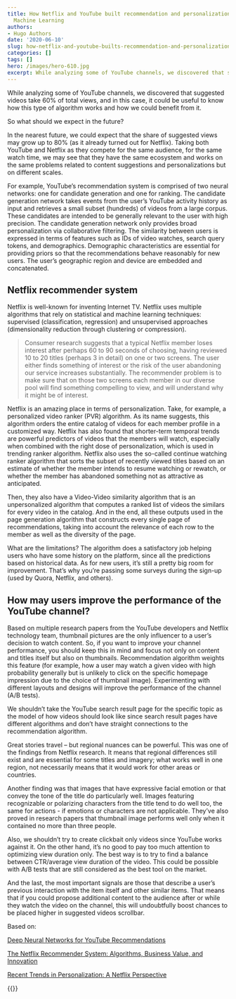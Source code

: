 ```yaml
---
title: How Netflix and YouTube built recommendation and personalization systems with
  Machine Learning
authors: 
- Hugo Authors
date: '2020-06-10'
slug: how-netflix-and-youtube-builts-recommendation-and-personalization-systems-with-machine-learning
categories: []
tags: []
hero: /images/hero-610.jpg
excerpt: While analyzing some of YouTube channels, we discovered that suggested videos take 60% of total views, and in this case, it could be useful to know how this type of algorithm works and how we could benefit from it.
---
```


While analyzing some of YouTube channels, we discovered that suggested videos take 60% of total views, and in this case, it could be useful to know how this type of algorithm works and how we could benefit from it.

So what should we expect in the future?

In the nearest future, we could expect that the share of suggested views may grow up to 80% (as it already turned out for Netflix). Taking both YouTube and Netflix as they compete for the same audience, for the same watch time, we may see that they have the same ecosystem and works on the same problems related to content suggestions and personalizations but on different scales.

For example, YouTube’s recommendation system is comprised of two neural networks: one for candidate generation and one for ranking. The candidate generation network takes events from the user’s YouTube activity history as input and retrieves a small subset (hundreds) of videos from a large corpus. These candidates are intended to be generally relevant to the user with high precision. The candidate generation network only provides broad personalization via collaborative filtering. The similarity between users is expressed in terms of features such as IDs of video watches, search query tokens, and demographics. Demographic characteristics are essential for providing priors so that the recommendations behave reasonably for new users. The user’s geographic region and device are embedded and concatenated. 

## Netflix recommender system

Netflix is well-known for inventing Internet TV. Netflix uses multiple algorithms that rely on statistical and machine learning techniques: supervised (classification, regression) and unsupervised approaches (dimensionality reduction through clustering or compression).

>Consumer research suggests that a typical Netflix member loses interest after perhaps 60 to 90 seconds of choosing, having reviewed 10 to 20 titles (perhaps 3 in detail) on one or two screens. The user either finds something of interest or the risk of the user
abandoning our service increases substantially. The recommender problem is to make sure that on those two screens each member in our diverse pool will find something compelling to view, and will understand why it might be of interest.

Netflix is an amazing place in terms of personalization. Take, for example, a personalized video ranker (PVR) algorithm. As its name suggests, this algorithm orders the entire catalog of videos for each member profile in a customized way. Netflix has also found that shorter-term temporal trends are powerful predictors of videos that the members will watch, especially when combined with the right dose of personalization, which is used in trending ranker algorithm. Netflix also uses the so-called continue watching ranker algorithm that sorts the subset of recently viewed titles based on an estimate of whether the member intends to resume watching or rewatch, or whether the member has abandoned something not as attractive as anticipated.

Then, they also have a Video-Video similarity algorithm that is an unpersonalized algorithm that computes a ranked list of videos the similars for every video in the catalog. And in the end, all these outputs used in the page generation algorithm that constructs every single page of recommendations, taking into account the relevance of each row to the member as well as the diversity of the page.

What are the limitations? The algorithm does a satisfactory job helping users who have some history on the platform, since all the predictions based on historical data. As for new users, it’s still a pretty big room for improvement. That’s why you’re passing some surveys during the sign-up (used by Quora, Netflix, and others).

## How may users improve the performance of the YouTube channel?

Based on multiple research papers from the YouTube developers and Netflix technology team, thumbnail pictures are the only influencer to a user’s decision to watch content. So, if you want to improve your channel performance, you should keep this in mind and focus not only on content and titles itself but also on thumbnails. Recommendation algorithm weights this feature (for example, how a user may watch a given video with high probability generally but is unlikely to click on the specific homepage impression due to the choice of thumbnail image). Experimenting with different layouts and designs will improve the performance of the channel (A/B tests).

We shouldn’t take the YouTube search result page for the specific topic as the model of how videos should look like since search result pages have different algorithms and don’t have straight connections to the recommendation algorithm.

Great stories travel – but regional nuances can be powerful. This was one of the findings from Netflix research. It means that regional differences still exist and are essential for some titles and imagery; what works well in one region, not necessarily means that it would work for other areas or countries.

Another finding was that images that have expressive facial emotion or that convey the tone of the title do particularly well. Images featuring recognizable or polarizing characters from the title tend to do well too, the same for actions - if emotions or characters are not applicable. They’ve also proved in research papers that thumbnail image performs well only when it contained no more than three people.

Also, we shouldn’t try to create clickbait only videos since YouTube works against it. On the other hand, it’s no good to pay too much attention to optimizing view duration only. The best way is to try to find a balance between CTR/average view duration of the video. This could be possible with A/B tests that are still considered as the best tool on the market.

And the last, the most important signals are those that describe a user’s previous interaction with the item itself and other similar items. That means that if you could propose additional content to the audience after or while they watch the video on the channel, this will undoubtfully boost chances to be placed higher in suggested videos scrollbar.


Based on:


[Deep Neural Networks for YouTube Recommendations](https://static.googleusercontent.com/media/research.google.com/en//pubs/archive/45530.pdf)

[The Netflix Recommender System: Algorithms, Business Value, and Innovation](https://dl.acm.org/doi/pdf/10.1145/2843948)

[Recent Trends in Personalization: A Netflix Perspective](https://www.slideshare.net/justinbasilico/recent-trends-in-personalization-a-netflix-perspective)





{{<subscribe email = "your@email.com">}}


